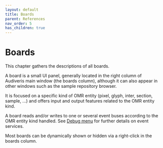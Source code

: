 ```yaml
---
layout: default
title: Boards
parent: References
nav_order: 5
has_children: true
---
```

# Boards

This chapter gathers the descriptions of all boards.

A board is a small UI panel, generally located in the right column of Audiveris main window
(the boards column), although it can also appear in other windows such as the sample repository
browser.

It is focused on a specific kind of OMR entity (pixel, glyph, inter, section, sample, ...) and
offers input and output features related to the OMR entity kind.

A board reads and/or writes to one or several event buses according to the OMR entity kind handled.
See [Debug menu](../menus/debug.md) for further details on event services.

Most boards can be dynamically shown or hidden via a right-click in the boards column.
